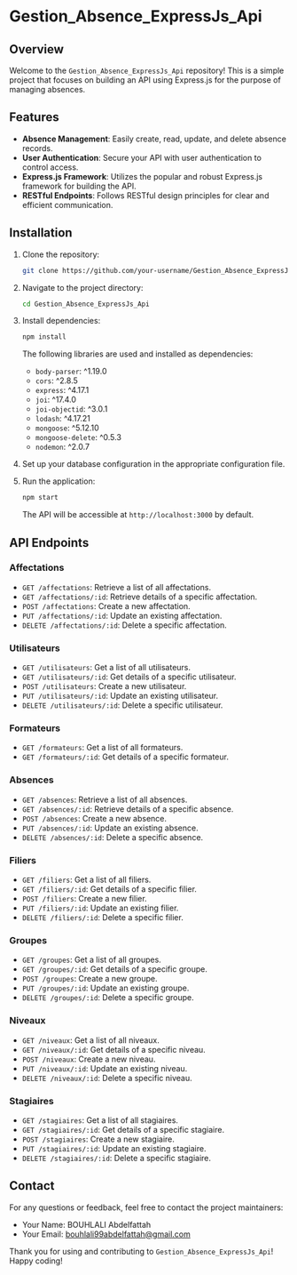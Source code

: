 # Gestion_Absence_ExpressJs_Api

## Overview

Welcome to the `Gestion_Absence_ExpressJs_Api` repository! This is a simple project that focuses on building an API using Express.js for the purpose of managing absences.

## Features

- **Absence Management**: Easily create, read, update, and delete absence records.
- **User Authentication**: Secure your API with user authentication to control access.
- **Express.js Framework**: Utilizes the popular and robust Express.js framework for building the API.
- **RESTful Endpoints**: Follows RESTful design principles for clear and efficient communication.

## Installation

1. Clone the repository:

   ```bash
   git clone https://github.com/your-username/Gestion_Absence_ExpressJs_Api.git
   ```

2. Navigate to the project directory:

   ```bash
   cd Gestion_Absence_ExpressJs_Api
   ```

3. Install dependencies:

   ```bash
   npm install
   ```

   The following libraries are used and installed as dependencies:

   - `body-parser`: ^1.19.0
   - `cors`: ^2.8.5
   - `express`: ^4.17.1
   - `joi`: ^17.4.0
   - `joi-objectid`: ^3.0.1
   - `lodash`: ^4.17.21
   - `mongoose`: ^5.12.10
   - `mongoose-delete`: ^0.5.3
   - `nodemon`: ^2.0.7

4. Set up your database configuration in the appropriate configuration file.

5. Run the application:

   ```bash
   npm start
   ```

   The API will be accessible at `http://localhost:3000` by default.

## API Endpoints

### Affectations

- `GET /affectations`: Retrieve a list of all affectations.
- `GET /affectations/:id`: Retrieve details of a specific affectation.
- `POST /affectations`: Create a new affectation.
- `PUT /affectations/:id`: Update an existing affectation.
- `DELETE /affectations/:id`: Delete a specific affectation.

### Utilisateurs

- `GET /utilisateurs`: Get a list of all utilisateurs.
- `GET /utilisateurs/:id`: Get details of a specific utilisateur.
- `POST /utilisateurs`: Create a new utilisateur.
- `PUT /utilisateurs/:id`: Update an existing utilisateur.
- `DELETE /utilisateurs/:id`: Delete a specific utilisateur.

### Formateurs

- `GET /formateurs`: Get a list of all formateurs.
- `GET /formateurs/:id`: Get details of a specific formateur.

### Absences

- `GET /absences`: Retrieve a list of all absences.
- `GET /absences/:id`: Retrieve details of a specific absence.
- `POST /absences`: Create a new absence.
- `PUT /absences/:id`: Update an existing absence.
- `DELETE /absences/:id`: Delete a specific absence.

### Filiers

- `GET /filiers`: Get a list of all filiers.
- `GET /filiers/:id`: Get details of a specific filier.
- `POST /filiers`: Create a new filier.
- `PUT /filiers/:id`: Update an existing filier.
- `DELETE /filiers/:id`: Delete a specific filier.

### Groupes

- `GET /groupes`: Get a list of all groupes.
- `GET /groupes/:id`: Get details of a specific groupe.
- `POST /groupes`: Create a new groupe.
- `PUT /groupes/:id`: Update an existing groupe.
- `DELETE /groupes/:id`: Delete a specific groupe.

### Niveaux

- `GET /niveaux`: Get a list of all niveaux.
- `GET /niveaux/:id`: Get details of a specific niveau.
- `POST /niveaux`: Create a new niveau.
- `PUT /niveaux/:id`: Update an existing niveau.
- `DELETE /niveaux/:id`: Delete a specific niveau.

### Stagiaires

- `GET /stagiaires`: Get a list of all stagiaires.
- `GET /stagiaires/:id`: Get details of a specific stagiaire.
- `POST /stagiaires`: Create a new stagiaire.
- `PUT /stagiaires/:id`: Update an existing stagiaire.
- `DELETE /stagiaires/:id`: Delete a specific stagiaire.



## Contact

For any questions or feedback, feel free to contact the project maintainers:

- Your Name: BOUHLALI Abdelfattah 
- Your Email: bouhlali99abdelfattah@gmail.com

Thank you for using and contributing to `Gestion_Absence_ExpressJs_Api`! Happy coding!
